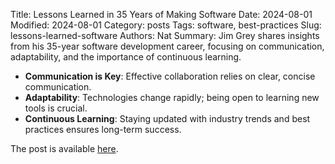 Title: Lessons Learned in 35 Years of Making Software
Date: 2024-08-01
Modified: 2024-08-01
Category: posts
Tags: software, best-practices
Slug: lessons-learned-software
Authors: Nat
Summary: Jim Grey shares insights from his 35-year software development career, focusing on communication, adaptability, and the importance of continuous learning.

- **Communication is Key**: Effective collaboration relies on clear, concise communication.
- **Adaptability**: Technologies change rapidly; being open to learning new tools is crucial.
- **Continuous Learning**: Staying updated with industry trends and best practices ensures long-term success.

The post is available [here](https://dev.jimgrey.net/2024/07/03/lessons-learned-in-35-years-of-making-software).
